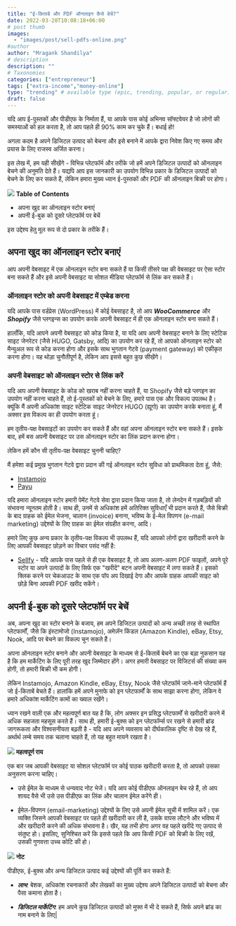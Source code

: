 ```yaml
---
title: "ई-किताबें और PDF ऑनलाइन कैसे बेचें?"
date: 2022-03-20T10:08:18+06:00
# post thumb
images:
  - "images/post/sell-pdfs-online.png"
#author
author: "Mragank Shandilya"
# description
description: ""
# Taxonomies
categories: ["entrepreneur"]
tags: ["extra-income","money-online"]
type: "trending" # available type (epic, trending, popular, or regular)
draft: false
---
```


यदि आप ई-पुस्तकों और पीडीएफ के निर्माता हैं, या आपके पास कोई अभिनव सॉफ्टवेयर है जो लोगों की समस्याओं को हल करता है, तो आप पहले ही 90% काम कर चुके हैं। बधाई हो!

अगला कदम है अपने डिजिटल उत्पाद को बेचना और इसे बनाने में आपके द्वारा निवेश किए गए समय और प्रयास के लिए राजस्व अर्जित करना।

इस लेख में, हम यही सीखेंगे - विभिन्न प्लेटफॉर्म और तरीके जो हमें अपने डिजिटल उत्पादों को ऑनलाइन बेचने की अनुमति देते हैं। यद्यपि आप इस जानकारी का उपयोग विभिन्न प्रकार के डिजिटल उत्पादों को बेचने के लिए कर सकते हैं, लेकिन हमारा मुख्य ध्यान ई-पुस्तकों और PDF की ऑनलाइन बिक्री पर होगा।

<div class="toc-mak">
<img src="../../../images/pencil.png">
<b>Table of Contents</b>
<ul>
<li>अपना खुद का ऑनलाइन स्टोर बनाएं</li>
<li>अपनी ई-बुक को दूसरे प्लेटफॉर्म पर बेचें</li>
</ul>
</div>

इस उद्देश्य हेतु मूल रूप से दो प्रकार के तरीके हैं।

## अपना खुद का ऑनलाइन स्टोर बनाएं

आप अपनी वेबसाइट में एक ऑनलाइन स्टोर बना सकते हैं या किसी तीसरे पक्ष की वेबसाइट पर ऐसा स्टोर बना सकते हैं और इसे अपनी वेबसाइट या सोशल मीडिया प्लेटफॉर्म से लिंक कर सकते हैं।

### ऑनलाइन स्टोर को अपनी वेबसाइट में एम्बेड करना

यदि आपके पास वर्डप्रेस (WordPress) में कोई वेबसाइट है, तो आप ***WooCommerce*** और ***Shopify*** जैसे प्लगइन्स का उपयोग करके अपनी वेबसाइट में ही एक ऑनलाइन स्टोर बना सकते हैं।

हालाँकि, यदि आपने अपनी वेबसाइट को कोड किया है, या यदि आप अपनी वेबसाइट बनाने के लिए स्टेटिक साइट जेनरेटर (जैसे HUGO, Gatsby, आदि) का उपयोग कर रहे हैं, तो आपको ऑनलाइन स्टोर को मैन्युअल रूप से कोड करना होगा और इसके साथ भुगतान गेटवे (payment gateway) को एकीकृत करना होगा। यह थोड़ा चुनौतीपूर्ण है, लेकिन आप इससे बहुत कुछ सीखेंगे।

### अपनी वेबसाइट को ऑनलाइन स्टोर से लिंक करें

यदि आप अपनी वेबसाइट के कोड को खराब नहीं करना चाहते हैं, या Shopify जैसे बड़े प्लगइन का उपयोग नहीं करना चाहते हैं, तो ई-पुस्तकों को बेचने के लिए, हमारे पास एक और विकल्प उपलब्ध है। क्यूंकि मैं अपनी अधिकांश साइट स्टेटिक साइट जेनरेटर HUGO (ह्यूगो) का उपयोग करके बनाता हूं, मैं अक्सर इस विकल्प का ही उपयोग करता हूं।

हम तृतीय-पक्ष वेबसाइटों का उपयोग कर सकते हैं और वहां अपना ऑनलाइन स्टोर बना सकते हैं। इसके बाद, हमें बस अपनी वेबसाइट पर उस ऑनलाइन स्टोर का लिंक प्रदान करना होगा।

लेकिन हमें कौन सी तृतीय-पक्ष वेबसाइट चुननी चाहिए?

मैं हमेशा कई प्रमुख भुगतान गेटवे द्वारा प्रदान की गई ऑनलाइन स्टोर सुविधा को प्राथमिकता देता हूं, जैसे:
* <a href="https://www.instamojo.com/online-store/" target="_blank" title="Instamojo" class="mak-link">Instamojo</a>
* <a href="https://www.payu.in/explore/ecommerce-website-payments" target="_blank" title="Payu" class="mak-link">Payu</a>

यदि हमारा ऑनलाइन स्टोर हमारी पेमेंट गेटवे सेवा द्वारा प्रदान किया जाता है, तो लेनदेन में गड़बड़ियों की संभावना न्यूनतम होती है। साथ ही, उनमें से अधिकांश हमें अतिरिक्त सुविधाएँ भी प्रदान करते हैं, जैसे बिक्री के बाद ग्राहक को ईमेल भेजना, चालान (invoice) बनाना, भविष्य के ई-मेल विपणन (e-mail marketing) उद्देश्यों के लिए ग्राहक का ईमेल संग्रहीत करना, आदि।

हमारे लिए कुछ अन्य प्रकार के तृतीय-पक्ष विकल्प भी उपलब्ध हैं, यदि आपको लोगों द्वारा खरीदारी करने के लिए आपकी वेबसाइट छोड़ने का विचार पसंद नहीं है:
* <a href="https://sellfy.com/sell/pdf/" target="_blank" title="Sellfy" class="mak-link">Sellfy</a> - यदि आपके पास पहले से ही एक वेबसाइट है, तो आप अलग-अलग PDF फाइलों, अपने पूरे स्टोर या अपने उत्पादों के लिए सिर्फ एक "खरीदें" बटन अपनी वेबसाइट में लगा सकते हैं। इसको क्लिक करने पर चेकआउट के साथ एक पॉप अप दिखाई देगा और आपके ग्राहक आपकी साइट को छोड़े बिना आपकी PDF खरीद सकेंगे।


## अपनी ई-बुक को दूसरे प्लेटफॉर्म पर बेचें

अब, अपना खुद का स्टोर बनाने के बजाय, हम अपने डिजिटल उत्पादों को अन्य अच्छी तरह से स्थापित प्लेटफार्मों, जैसे कि इंस्टामोजो (Instamojo), अमेज़ॅन किंडल (Amazon Kindle), eBay, Etsy, Nook, आदि पर बेचने का विकल्प चुन सकते हैं।

अपना ऑनलाइन स्टोर बनाने और अपनी वेबसाइट के माध्यम से ई-किताबें बेचने का एक बड़ा नुकसान यह है कि हम मार्केटिंग के लिए पूरी तरह खुद जिम्मेदार होंगे। अगर हमारी वेबसाइट पर विजिटर्स की संख्या कम होगी, तो हमारी बिक्री भी कम होगी।

लेकिन Instamojo, Amazon Kindle, eBay, Etsy, Nook जैसे प्लेटफॉर्म जाने-माने प्लेटफॉर्म हैं जो ई-किताबें बेचते हैं। हालांकि हमें अपने मुनाफे को इन प्लेटफार्मों के साथ साझा करना होगा, लेकिन वे हमारे अधिकांश मार्केटिंग कामों का ख्याल रखेंगे।

ध्यान रखने वाली एक और महत्वपूर्ण बात यह है कि, लोग अक्सर इन प्रसिद्ध प्लेटफार्मों से खरीदारी करने में अधिक सहजता महसूस करते हैं। साथ ही, हमारी ई-बुक्स को इन प्लेटफॉर्म्स पर रखने से हमारी ब्रांड जागरूकता और विश्वसनीयता बढ़ती है - यदि आप अपने व्यवसाय को दीर्घकालिक दृष्टि से देख रहे हैं, अर्थार्थ लम्बे समय तक चलाना चाहते हैं, तो यह बहुत मायने रखता है।

<div class="toc-mak">
  <img src="../../../images/pencil.png">
  <b>महत्वपूर्ण राय</b><br>

एक बार जब आपकी वेबसाइट या सोशल प्लेटफॉर्म पर कोई पाठक खरीदारी करता है, तो आपको उसका अनुसरण करना चाहिए।

* उसे ईमेल के माध्यम से धन्यवाद नोट भेजें। यदि आप कोई पीडीएफ ऑनलाइन बेच रहे हैं, तो आप शायद वैसे भी उसे उस पीडीएफ का लिंक और चालान ईमेल करेंगे ही।

* ईमेल-विपणन (email-marketing) उद्देश्यों के लिए उसे अपनी ईमेल सूची में शामिल करें। एक व्यक्ति जिसने आपकी वेबसाइट पर पहले ही खरीदारी कर ली है, उसके वापस लौटने और भविष्य में और खरीदारी करने की अधिक संभावना है। खैर, यह तभी होगा अगर वह पहले खरीदे गए उत्पाद से संतुष्ट हो। इसलिए, सुनिश्चित करें कि इससे पहले कि आप किसी PDF को बिक्री के लिए रखें, उसकी गुणवत्ता उच्च कोटि की हो।
</div>

<div class="toc-mak">
  <img src="../../../images/pencil.png">
  <b>नोट</b><br>

पीडीएफ, ई-बुक्स और अन्य डिजिटल उत्पाद कई उद्देश्यों की पूर्ति कर सकते हैं:

* ***लाभ***: बेशक, अधिकांश रचनाकारों और लेखकों का मुख्य उद्देश्य अपने डिजिटल उत्पादों को बेचना और पैसा कमाना होता है।

* ***डिजिटल मार्केटिंग***: हम अपने कुछ डिजिटल उत्पादों को मुफ्त में भी दे सकते हैं, सिर्फ अपने ब्रांड का नाम बनाने के लिए|
</div>
